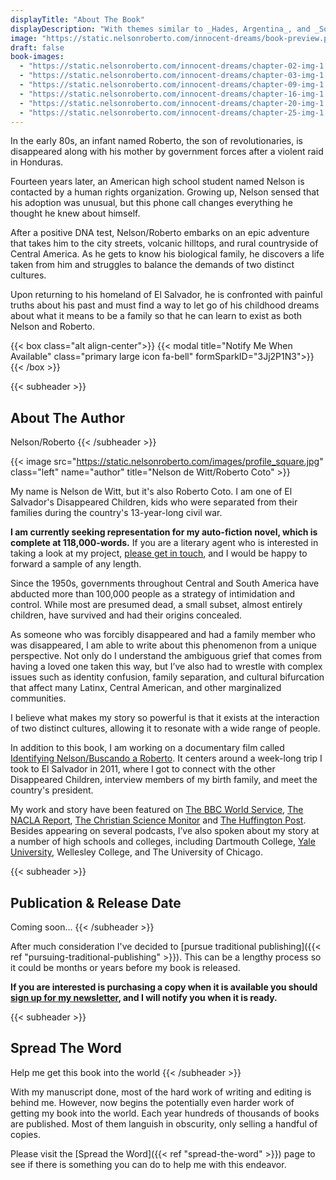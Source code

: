 ```yaml
---
displayTitle: "About The Book"
displayDescription: "With themes similar to _Hades, Argentina_, and _Solito_, _**Waking From Innocent Dreams**_ combines memoir with magical realism and historical fiction. It explores the phenomenon of forced disappearances and asks the question, “Can a family reunited in the aftermath of war ever truly heal their broken bonds?"
image: "https://static.nelsonroberto.com/innocent-dreams/book-preview.png"
draft: false
book-images:
  - "https://static.nelsonroberto.com/innocent-dreams/chapter-02-img-1.jpg"
  - "https://static.nelsonroberto.com/innocent-dreams/chapter-03-img-1.jpeg"
  - "https://static.nelsonroberto.com/innocent-dreams/chapter-09-img-1.jpeg"
  - "https://static.nelsonroberto.com/innocent-dreams/chapter-16-img-1.jpg"
  - "https://static.nelsonroberto.com/innocent-dreams/chapter-20-img-1.jpg"
  - "https://static.nelsonroberto.com/innocent-dreams/chapter-25-img-1.jpg"
---
```


In the early 80s, an infant named Roberto, the son of revolutionaries, is disappeared along with his mother by government forces after a violent raid in Honduras.

Fourteen years later, an American high school student named Nelson is contacted by a human rights organization. Growing up, Nelson sensed that his adoption was unusual, but this phone call changes everything he thought he knew about himself.

After a positive DNA test, Nelson/Roberto embarks on an epic adventure that takes him to the city streets, volcanic hilltops, and rural countryside of Central America. As he gets to know his biological family, he discovers a life taken from him and struggles to balance the demands of two distinct cultures.

Upon returning to his homeland of El Salvador, he is confronted with painful truths about his past and must find a way to let go of his childhood dreams about what it means to be a family so that he can learn to exist as both Nelson and Roberto.

{{< box class="alt align-center">}}
{{< modal title="Notify Me When Available" class="primary large icon fa-bell" formSparkID="3Jj2P1N3">}}
{{< /box >}}

{{< subheader >}}

## About The Author

Nelson/Roberto
{{< /subheader >}}

{{< image src="https://static.nelsonroberto.com/images/profile_square.jpg" class="left" name="author" title="Nelson de Witt/Roberto Coto" >}}

My name is Nelson de Witt, but it's also Roberto Coto. I am one of El Salvador's Disappeared Children, kids who were separated from their families during the country's 13-year-long civil war.

**I am currently seeking representation for my auto-fiction novel, which is complete at 118,000-words.** If you are a literary agent who is interested in taking a look at my project, [please get in touch](#contact-info), and I would be happy to forward a sample of any length.

Since the 1950s, governments throughout Central and South America have abducted more than 100,000 people as a strategy of intimidation and control. While most are presumed dead, a small subset, almost entirely children, have survived and had their origins concealed.

As someone who was forcibly disappeared and had a family member who was disappeared, I am able to write about this phenomenon from a unique perspective. Not only do I understand the ambiguous grief that comes from having a loved one taken this way, but I’ve also had to wrestle with complex issues such as identity confusion, family separation, and cultural bifurcation that affect many Latinx, Central American, and other marginalized communities.

I believe what makes my story so powerful is that it exists at the interaction of two distinct cultures, allowing it to resonate with a wide range of people.

In addition to this book, I am working on a documentary film called [Identifying Nelson/Buscando a Roberto](https://www.identifyingnelson.com/). It centers around a week-long trip I took to El Salvador in 2011, where I got to connect with the other Disappeared Children, interview members of my birth family, and meet the country's president.

My work and story have been featured on [The BBC World Service](https://www.bbc.co.uk/programmes/w3ct6qpd), [The NACLA Report](https://www.tandfonline.com/doi/full/10.1080/10714839.2024.2356304?src=exp-la#d1e155), [The Christian Science Monitor](https://www.csmonitor.com/World/Americas/Latin-America-Monitor/2013/1019/Former-missing-child-in-El-Salvador-s-civil-war-tells-his-journey-in-film) and [The Huffington Post](http://www.huffingtonpost.com/2011/11/03/el-salvador-adoption-identifying-nelson_n_1073980.html). Besides appearing on several podcasts, I’ve also spoken about my story at a number of high schools and colleges, including Dartmouth College, [Yale University](https://erm.yale.edu/event/identifying-nelson-film-qa-filmmaker-nelson-de-witt), Wellesley College, and The University of Chicago.

{{< subheader >}}

## Publication & Release Date

Coming soon...
{{< /subheader >}}

After much consideration I've decided to [pursue traditional publishing]({{< ref "pursuing-traditional-publishing" >}}). This can be a lengthy process so it could be months or years before my book is released.

**If you are interested is purchasing a copy when it is available you should [sign up for my newsletter](#subscribe), and I will notify you when it is ready.**

{{< subheader >}}

## Spread The Word

Help me get this book into the world
{{< /subheader >}}

With my manuscript done, most of the hard work of writing and editing is behind me. However, now begins the potentially even harder work of getting my book into the world. Each year hundreds of thousands of books are published. Most of them languish in obscurity, only selling a handful of copies.

Please visit the [Spread the Word]({{< ref "spread-the-word" >}}) page to see if there is something you can do to help me with this endeavor.
